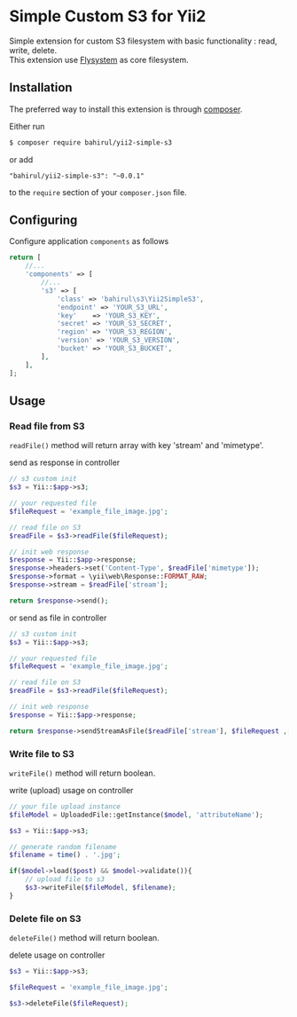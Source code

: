 # Simple Custom S3 for Yii2

Simple extension for custom S3 filesystem with basic functionality : read, write, delete.  
This extension use [Flysystem](http://flysystem.thephpleague.com/) as core filesystem.

## Installation

The preferred way to install this extension is through [composer](http://getcomposer.org/download/).

Either run

```bash
$ composer require bahirul/yii2-simple-s3
```

or add

```
"bahirul/yii2-simple-s3": "~0.0.1"
```

to the `require` section of your `composer.json` file.

## Configuring

Configure application `components` as follows

```php
return [
    //...
    'components' => [
        //...
        's3' => [
            'class' => 'bahirul\s3\Yii2SimpleS3',
            'endpoint' => 'YOUR_S3_URL',
            'key'    => 'YOUR_S3_KEY',
            'secret' => 'YOUR_S3_SECRET',
            'region' => 'YOUR_S3_REGION',
            'version' => 'YOUR_S3_VERSION',
            'bucket' => 'YOUR_S3_BUCKET',
        ],
    ],
];
```

## Usage

### Read file from S3

`readFile()` method will return array with key 'stream' and 'mimetype'.

send as response in controller

```php
// s3 custom init
$s3 = Yii::$app->s3;

// your requested file
$fileRequest = 'example_file_image.jpg';

// read file on S3
$readFile = $s3->readFile($fileRequest);

// init web response
$response = Yii::$app->response;
$response->headers->set('Content-Type', $readFile['mimetype']);
$response->format = \yii\web\Response::FORMAT_RAW;
$response->stream = $readFile['stream'];

return $response->send();
```

or send as file in controller

```php
// s3 custom init
$s3 = Yii::$app->s3;

// your requested file
$fileRequest = 'example_file_image.jpg';

// read file on S3
$readFile = $s3->readFile($fileRequest);

// init web response
$response = Yii::$app->response;

return $response->sendStreamAsFile($readFile['stream'], $fileRequest ,['mimeType' => $readFile['mimetype']]);
```

### Write file to S3

`writeFile()` method will return boolean.

write (upload) usage on controller

```php
// your file upload instance
$fileModel = UploadedFile::getInstance($model, 'attributeName');

$s3 = Yii::$app->s3;

// generate random filename
$filename = time() . '.jpg';

if($model->load($post) && $model->validate()){
    // upload file to s3
    $s3->writeFile($fileModel, $filename);
}
```

### Delete file on S3

`deleteFile()` method will return boolean.

delete usage on controller

```php
$s3 = Yii::$app->s3;

$fileRequest = 'example_file_image.jpg';

$s3->deleteFile($fileRequest);
```